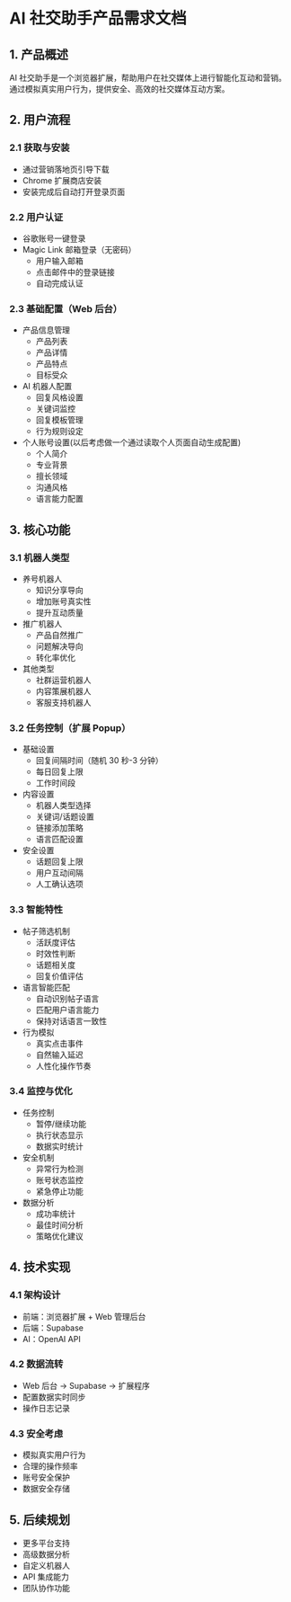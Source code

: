 # AI 社交助手产品需求文档

## 1. 产品概述

AI 社交助手是一个浏览器扩展，帮助用户在社交媒体上进行智能化互动和营销。通过模拟真实用户行为，提供安全、高效的社交媒体互动方案。

## 2. 用户流程

### 2.1 获取与安装

- 通过营销落地页引导下载
- Chrome 扩展商店安装
- 安装完成后自动打开登录页面

### 2.2 用户认证

- 谷歌账号一键登录
- Magic Link 邮箱登录（无密码）
  - 用户输入邮箱
  - 点击邮件中的登录链接
  - 自动完成认证

### 2.3 基础配置（Web 后台）

- 产品信息管理
  - 产品列表
  - 产品详情
  - 产品特点
  - 目标受众
- AI 机器人配置
  - 回复风格设置
  - 关键词监控
  - 回复模板管理
  - 行为规则设定
- 个人账号设置(以后考虑做一个通过读取个人页面自动生成配置)
  - 个人简介
  - 专业背景
  - 擅长领域
  - 沟通风格
  - 语言能力配置

## 3. 核心功能

### 3.1 机器人类型

- 养号机器人
  - 知识分享导向
  - 增加账号真实性
  - 提升互动质量
- 推广机器人
  - 产品自然推广
  - 问题解决导向
  - 转化率优化
- 其他类型
  - 社群运营机器人
  - 内容策展机器人
  - 客服支持机器人

### 3.2 任务控制（扩展 Popup）

- 基础设置
  - 回复间隔时间（随机 30 秒-3 分钟）
  - 每日回复上限
  - 工作时间段
- 内容设置
  - 机器人类型选择
  - 关键词/话题设置
  - 链接添加策略
  - 语言匹配设置
- 安全设置
  - 话题回复上限
  - 用户互动间隔
  - 人工确认选项

### 3.3 智能特性

- 帖子筛选机制
  - 活跃度评估
  - 时效性判断
  - 话题相关度
  - 回复价值评估
- 语言智能匹配
  - 自动识别帖子语言
  - 匹配用户语言能力
  - 保持对话语言一致性
- 行为模拟
  - 真实点击事件
  - 自然输入延迟
  - 人性化操作节奏

### 3.4 监控与优化

- 任务控制
  - 暂停/继续功能
  - 执行状态显示
  - 数据实时统计
- 安全机制
  - 异常行为检测
  - 账号状态监控
  - 紧急停止功能
- 数据分析
  - 成功率统计
  - 最佳时间分析
  - 策略优化建议

## 4. 技术实现

### 4.1 架构设计

- 前端：浏览器扩展 + Web 管理后台
- 后端：Supabase
- AI：OpenAI API

### 4.2 数据流转

- Web 后台 -> Supabase -> 扩展程序
- 配置数据实时同步
- 操作日志记录

### 4.3 安全考虑

- 模拟真实用户行为
- 合理的操作频率
- 账号安全保护
- 数据安全存储

## 5. 后续规划

- 更多平台支持
- 高级数据分析
- 自定义机器人
- API 集成能力
- 团队协作功能
